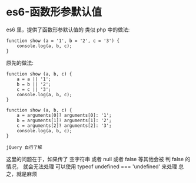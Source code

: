 # es6-函数形参默认值
es6 里，提供了函数形参默认值的 类似 php 中的做法: <br>
```
function show (a = '1', b = '2', c = '3') {
    console.log(a, b, c);
}
```

原先的做法:
```
function show (a, b, c) {
    a = a || '1';
    b = b || '2';
    c = c || '3';
    console.log(a, b, c);
}

function show (a, b, c) {
    a = arguments[0]? arguments[0]: '1';
    b = arguments[1]? arguments[1]: '2';
    c = arguments[2]? arguments[2]: '3';
    console.log(a, b, c);
}

jQuery 自行了解
```

这里的问题在于，如果传了 空字符串 或者 null 或者 false 等其他会被 判 false 的情况，
就会无法处理
可以使用 typeof undefined === 'undefined' 来处理
总之，就是麻烦
